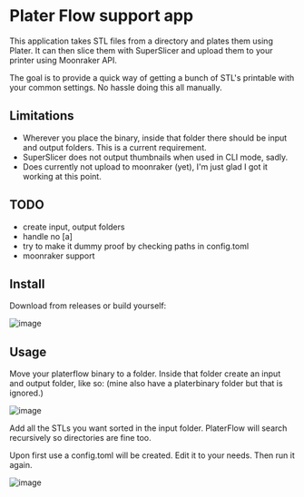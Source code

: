 # Plater Flow support app

This application takes STL files from a directory and plates them using Plater.
It can then slice them with SuperSlicer and upload them to your printer using Moonraker API.

The goal is to provide a quick way of getting a bunch of STL's printable with your common settings.
No hassle doing this all manually.

## Limitations

* Wherever you place the binary, inside that folder there should be input and output folders. This is a current requirement.
* SuperSlicer does not output thumbnails when used in CLI mode, sadly.
* Does currently not upload to moonraker (yet), I'm just glad I got it working at this point.


## TODO
* create input, output folders
* handle no [a]
* try to make it dummy proof by checking paths in config.toml
* moonraker support


## Install
Download from releases or build yourself:

![image](https://user-images.githubusercontent.com/227830/158068869-dd6cb941-8bd0-451b-abf4-5213a5f3be55.png)

## Usage

Move your platerflow binary to a folder. 
Inside that folder create an input and output folder, like so: (mine also have a platerbinary folder but that is ignored.)

![image](https://user-images.githubusercontent.com/227830/158069117-6f4d2771-537f-458f-b8e3-b8067c5c5fcd.png)

Add all the STLs you want sorted in the input folder. PlaterFlow will search recursively so directories are fine too.

Upon first use a config.toml will be created. Edit it to your needs. Then run it again.

![image](https://user-images.githubusercontent.com/227830/158069084-b97994f7-11f7-482e-baba-c36c8a8f8023.png)
